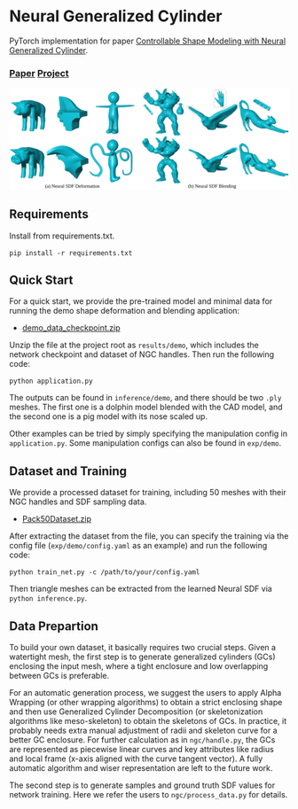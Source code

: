 # Neural Generalized Cylinder
PyTorch implementation for paper [Controllable Shape Modeling with Neural Generalized Cylinder](https://arxiv.org/abs/2410.03675).

### [Paper](https://arxiv.org/abs/2410.03675) [Project](https://uhzoaix.github.io/NeuralGC/)

<img src='Teaser.png' />

## Requirements
Install from requirements.txt.
```
pip install -r requirements.txt
```


## Quick Start
For a quick start, we provide the pre-trained model and minimal data for running the demo shape deformation and blending application:

- [demo_data_checkpoint.zip](https://drive.google.com/file/d/1lZ6gV_BTOoUTH9eUy_tm6BC5QwzzOnwH/view?usp=sharing)

Unzip the file at the project root as `results/demo`, which includes the network checkpoint and dataset of NGC handles. Then run the following code:

```
python application.py
```

The outputs can be found in `inference/demo`, and there should be two `.ply` meshes. The first one is a dolphin model blended with the CAD model, and the second one is a pig model with its nose scaled up.

Other examples can be tried by simply specifying the manipulation config in `application.py`. Some manipulation configs can also be found in `exp/demo`.

## Dataset and Training

We provide a processed dataset for training, including 50 meshes with their NGC handles and SDF sampling data.
- [Pack50Dataset.zip](https://drive.google.com/file/d/1xyb0Y34oBc62HjeTGPwESsndWfhjj8sq/view?usp=sharing)

After extracting the dataset from the file, you can specify the training via the config file (`exp/demo/config.yaml` as an example) and run the following code:

```
python train_net.py -c /path/to/your/config.yaml
```

Then triangle meshes can be extracted from the learned Neural SDF via `python inference.py`.

## Data Prepartion

To build your own dataset, it basically requires two crucial steps. Given a watertight mesh, the first step is to generate generalized cylinders (GCs) enclosing the input mesh, where a tight enclosure and low overlapping between GCs is preferable. 

For an automatic generation process, we suggest the users to apply Alpha Wrapping (or other wrapping algorithms) to obtain a strict enclosing shape and then use Generalized Cylinder Decomposition (or skeletonization algorithms like meso-skeleton) to obtain the skeletons of GCs. In practice, it probably needs extra manual adjustment of radii and skeleton curve for a better GC enclosure. For further calculation as in `ngc/handle.py`, the GCs are represented as piecewise linear curves and key attributes like radius and local frame (x-axis aligned with the curve tangent vector). A fully automatic algorithm and wiser representation are left to the future work.

The second step is to generate samples and ground truth SDF values for network training. Here we refer the users to `ngc/process_data.py` for details.